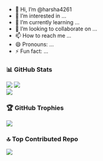 - 👋 Hi, I’m @harsha4261
- 👀 I’m interested in ...
- 🌱 I’m currently learning ...
- 💞️ I’m looking to collaborate on ...
- 📫 How to reach me ...
- 😄 Pronouns: ...
- ⚡ Fun fact: ...

<!---
harsha4261/harsha4261 is a ✨ special ✨ repository because its `README.md` (this file) appears on your GitHub profile.
You can click the Preview link to take a look at your changes.
--->
### 📊 GitHub Stats
![](https://github-readme-stats.vercel.app/api?username=harsha4261&theme=default&hide_border=false&include_all_commits=true&count_private=false)
![](https://github-readme-streak-stats.herokuapp.com/?user=harsha4261&theme=default&hide_border=false)<br/>
![](https://github-readme-stats.vercel.app/api/top-langs/?username=harsha4261&theme=default&hide_border=false&include_all_commits=true&count_private=false&layout=compact)

### 🏆 GitHub Trophies
![](https://github-profile-trophy.vercel.app/?username=harsha4261&theme=flat&no-frame=false&no-bg=false&margin-w=4)

### 🔝 Top Contributed Repo
![](https://github-contributor-stats.vercel.app/api?username=harsha4261&limit=5&theme=flat&combine_all_yearly_contributions=true)
